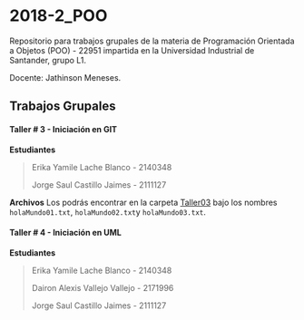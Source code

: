 # 2018-2_POO

Repositorio para trabajos grupales de la materia de Programación Orientada a Objetos (POO) - 22951 impartida en la Universidad Industrial de Santander, grupo L1.

Docente: Jathinson Meneses.

## Trabajos Grupales

#### Taller # 3 - Iniciación en GIT
**Estudiantes**
>Erika Yamile Lache Blanco - 2140348
>
>Jorge Saul Castillo Jaimes - 2111127

**Archivos** Los podrás encontrar en la carpeta [Taller03](Taller03) bajo los nombres `holaMundo01.txt`, `holaMundo02.txt`y `holaMundo03.txt`.

#### Taller # 4 - Iniciación en UML
**Estudiantes**
>Erika Yamile Lache Blanco - 2140348
>
>Dairon Alexis Vallejo Vallejo - 2171996
>
>Jorge Saul Castillo Jaimes - 2111127
